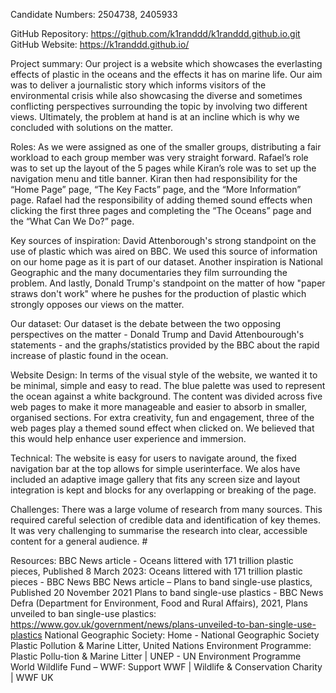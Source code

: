 Candidate Numbers:
2504738,
2405933

GitHub Repository: https://github.com/k1randdd/k1randdd.github.io.git  
GitHub Website: https://k1randdd.github.io/  

Project summary: Our project is a website which showcases the everlasting effects of plastic in the oceans and the effects it has on marine life. Our aim was to deliver a journalistic story which informs visitors of the environmental crisis while also showcasing the diverse and sometimes conflicting perspectives surrounding the topic by involving two different views. Ultimately, the problem at hand is at an incline which is why we concluded with solutions on the matter. 

Roles: As we were assigned as one of the smaller groups, distributing a fair workload to each group member was very straight forward. Rafael’s role was to set up the layout of the 5 pages while Kiran’s role was to set up the navigation menu and title banner. Kiran then had responsibility for the “Home Page” page, “The Key Facts” page, and the “More Information” page. Rafael had the responsibility of adding themed sound effects when clicking the first three pages and completing the “The Oceans” page and the “What Can We Do?” page.

Key sources of inspiration: David Attenborough's strong standpoint on the use of plastic which was aired on BBC. We used this source of information on our home page as it is part of our dataset. Another inspiration is National Geographic and the many documentaries they film surrounding the problem. And lastly, Donald Trump's standpoint on the matter of how "paper straws don't work" where he pushes for the production of plastic which strongly opposes our views on the matter.

Our dataset: Our dataset is the debate between the two opposing perspectives on the matter - Donald Trump and David Attenbourough's statements - and the graphs/statistics provided by the BBC about the rapid increase of plastic found in the ocean.

Website Design: 
In terms of the visual style of the website, we wanted it to be minimal, simple and easy to read. The blue palette was used to represent the ocean against a white background. The content was divided across five web pages to make it more manageable and easier to absorb in smaller, organised sections.
For extra creativity, fun and engagement, three of the web pages play a themed sound effect when clicked on. We believed that this would help enhance user experience and immersion.

Technical: 
The website is easy for users to navigate around, the fixed navigation bar at the top allows for simple userinterface. We alos have included an adaptive image gallery that fits any screen size and layout integration is kept and blocks for any overlapping or breaking of the page.

Challenges: 
There was a large volume of research from many sources.  This required careful selection of credible data and identification of key themes.  It was very challenging to summarise the research into clear, accessible content for a general audience. #

Resources: 
BBC News article - Oceans littered with 171 trillion plastic pieces, Published 8 March 2023: Oceans littered with 171 trillion plastic pieces - BBC News
BBC News article – Plans to band single-use plastics, Published 20 November 2021 Plans to band single-use plastics - BBC News
Defra (Department for Environment, Food and Rural Affairs), 2021, Plans unveiled to ban single-use plastics: https://www.gov.uk/government/news/plans-unveiled-to-ban-single-use-plastics 
National Geographic Society: Home - National Geographic Society
Plastic Pollution & Marine Litter, United Nations Environment Programme: Plastic Pollu-tion & Marine Litter | UNEP - UN Environment Programme
World Wildlife Fund – WWF: Support WWF | Wildlife & Conservation Charity | WWF UK
